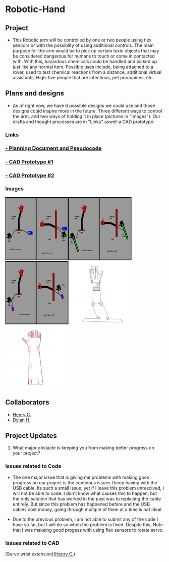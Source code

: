 # Robotic-Hand

## Project

- This Robotic arm will be controlled by one or two people using flex sencors or with the possiblity of using additional controls. The main purpose for the arm would be to pick up certain toxic objects that may be considered dangerous for humans to touch or come in contacted with. With this, hazardous chemicals could be handled and picked up just like any normal item. Possible uses include, being attached to a rover, used to test chemical reactions from a distance, additional virtual assistants, High-five people that are infectious, pet porcupines, etc.

## Plans and designs

- As of right now, we have 6 possible designs we could use and those designs could inspire more in the future. Three different ways to control the arm, and two ways of holding it in place (pictures in "Images"). Our drafts and thought processes are in "Links" aswell a CAD prototype.

### Links
### [- Planning Document and Pseudocode](https://docs.google.com/document/d/1A5yr3gwvPFNczzGg2IPSaRJFIutgpFQ-Hbp36jQhLAk/edit?usp=sharing)
### [- CAD Prototype #1](https://cvilleschools.onshape.com/documents/bb650a5758ea41f57e61b52f/w/1ee44fa1089f16d3b393ba3a/e/24473f01d90508c6ebd4ea05)
### [ - CAD Prototype #2](https://cvilleschools.onshape.com/documents/62c7a92cca544a7948515c1f/w/716b7169d27807b3b1dfb269/e/1354ae3ba9a9e1a6ade7407c)

### Images
<img src="Idea%231's.jpg?raw=true" width="200" height="200"><img src="Idea%232's.jpg?raw=true" width="200" height="200"><img src="Idea%233's.jpg?raw=true" width="200" height="200"><img src="Screenshot%202021-02-04%20at%2012.52.41%20PM.png?raw=true" width="200" height="200"><img src="Screenshot%202021-02-04%20at%2012.53.10%20PM.png?raw=true" width="200" height="200">

## Collaborators

- [Henry C.](https://github.com/hcoyle91)
- [Dylan H.](https://github.com/OstrichIsYum)


## Project Updates

1. What major obstacle is keeping you from making better progress on your project?

### Issues related to Code

- The one major issue that is giving me problems with making good progress on our project is the continous issues I keep having with the USB cable. Its such a small issue, yet if I leave this problem unresolved, I will not be able to code. I don't know what causes this to happen, but the only solution that has worked in the past was to replacing the cable entirely. But since this problem has happened before and the USB cables cost money, going through multiple of them at a time is not ideal. 

- Due to the previous problem, I am not able to submit any of the code I have so far, but I will do so when the problem is fixed. Despite this, Note that I was makeing good progess with using flex sensors to rotate servo.

### Issues related to CAD
[Servo wrist extension]([Henry C.](https://github.com/hcoyle91))

